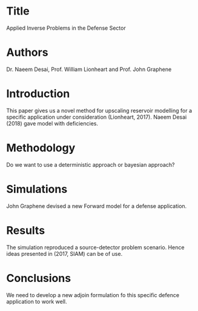 # Title 
Applied Inverse Problems in the Defense Sector

# Authors  
Dr. Naeem Desai, Prof. William Lionheart and Prof. John Graphene

# Introduction
This paper gives us a novel method for upscaling reservoir modelling for a specific application under consideration (Lionheart, 2017). Naeem Desai (2018) gave model with deficiencies.

# Methodology
Do we want to use a deterministic approach or bayesian approach?

# Simulations
John Graphene devised a new Forward model for a defense application. 

# Results
The simulation reproduced a source-detector problem scenario. Hence ideas presented in (2017, SIAM) can be of use.

# Conclusions
We need to develop a new adjoin formulation fo this specific defence application to work well.

